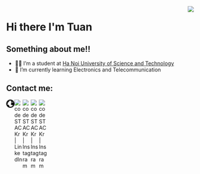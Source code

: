 <img align='right' src="https://github-readme-stats.vercel.app/api?username=TuanND0510&show_icons=true">

# Hi there I'm Tuan

## Something about me!!
- 👨‍🎓 I’m a student at [Ha Noi University of Science and Technology][hust]
- 🏫 I’m currently learning Electronics and Telecommunication

## Contact me:
[<img align="left" alt="codeSTACKr.com" width="22px" src="https://raw.githubusercontent.com/iconic/open-iconic/master/svg/globe.svg" />][website]
[<img align="left" alt="codeSTACKr | LinkedIn" width="22px" src="https://cdn.jsdelivr.net/npm/simple-icons@v3/icons/linkedin.svg" />][linkedin]
[<img align="left" alt="codeSTACKr | Instagram" width="22px" src="https://cdn.jsdelivr.net/npm/simple-icons@v3/icons/facebook.svg" />][facebook]
[<img align="left" alt="codeSTACKr | Instagram" width="22px" src="https://cdn.jsdelivr.net/npm/simple-icons@v3/icons/gmail.svg" />][email]
[<img align="left" alt="codeSTACKr | Instagram" width="22px" src="https://cdn.jsdelivr.net/npm/simple-icons@v3/icons/youtube.svg" />][youtube]

[website]: https://www.hust.edu.vn/
[facebook]: https://www.facebook.com/attaboiii5/
[linkedin]: https://www.linkedin.com/in/tuan-nguyen-a19595215/
[email]: mailto:tuan.nd0510@gmail.com
[hust]: https://www.hust.edu.vn/
[youtube]: https://www.youtube.com/channel/UCF-Fsj4fRimy0Jmi-RlJElQ/
